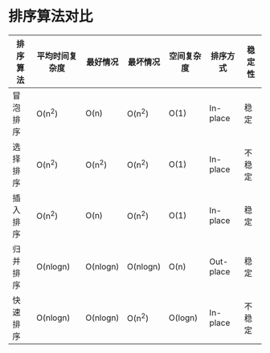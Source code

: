 # 排序算法对比

| 排序算法 | 平均时间复杂度   | 最好情况         | 最坏情况         | 空间复杂度 | 排序方式  | 稳定性 |
| -------- | ---------------- | ---------------- | ---------------- | ---------- | --------- | ------ |
| 冒泡排序 | O(n<sup>2</sup>) | O(n)             | O(n<sup>2</sup>) | O(1)       | In-place  | 稳定   |
| 选择排序 | O(n<sup>2</sup>) | O(n<sup>2</sup>) | O(n<sup>2</sup>) | O(1)       | In-place  | 不稳定 |
| 插入排序 | O(n<sup>2</sup>) | O(n)             | O(n<sup>2</sup>) | O(1)       | In-place  | 稳定   |
| 归并排序 | O(nlogn)         | O(nlogn)         | O(nlogn)         | O(n)       | Out-place | 稳定   |
| 快速排序 | O(nlogn)         | O(nlogn)         | O(n<sup>2</sup>) | O(logn)    | In-place  | 不稳定 |
